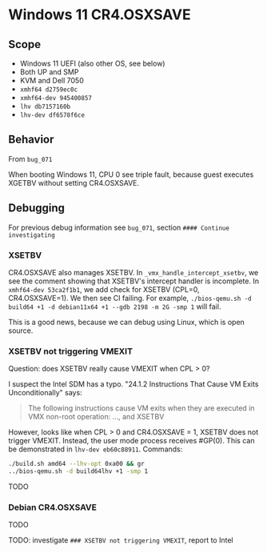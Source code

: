 # Windows 11 CR4.OSXSAVE

## Scope
* Windows 11 UEFI (also other OS, see below)
* Both UP and SMP
* KVM and Dell 7050
* `xmhf64 d2759ec0c`
* `xmhf64-dev 945400857`
* `lhv db7157160b`
* `lhv-dev df6578f6ce`

## Behavior

From `bug_071`

When booting Windows 11, CPU 0 see triple fault, because guest executes XGETBV
without setting CR4.OSXSAVE.

## Debugging

For previous debug information see `bug_071`, section
`#### Continue investigating`

### XSETBV

CR4.OSXSAVE also manages XSETBV. In `_vmx_handle_intercept_xsetbv`, we see the
comment showing that XSETBV's intercept handler is incomplete. In
`xmhf64-dev 53ca2f1b1`, we add check for XSETBV (CPL=0, CR4.OSXSAVE=1). We then
see CI failing. For example,
`./bios-qemu.sh -d build64 +1 -d debian11x64 +1 --gdb 2198 -m 2G -smp 1` will
fail.

This is a good news, because we can debug using Linux, which is open source.

### XSETBV not triggering VMEXIT

Question: does XSETBV really cause VMEXIT when CPL > 0?

I suspect the Intel SDM has a typo.
"24.1.2 Instructions That Cause VM Exits Unconditionally" says:
> The following instructions cause VM exits when they are executed in VMX
> non-root operation: ..., and XSETBV

However, looks like when CPL > 0 and CR4.OSXSAVE = 1, XSETBV does not trigger
VMEXIT. Instead, the user mode process receives #GP(0). This can be
demonstrated in `lhv-dev eb60c88911`. Commands:
```sh
./build.sh amd64 --lhv-opt 0xa00 && gr
../bios-qemu.sh -d build64lhv +1 -smp 1
```

TODO

### Debian CR4.OSXSAVE

TODO

TODO: investigate `### XSETBV not triggering VMEXIT`, report to Intel

